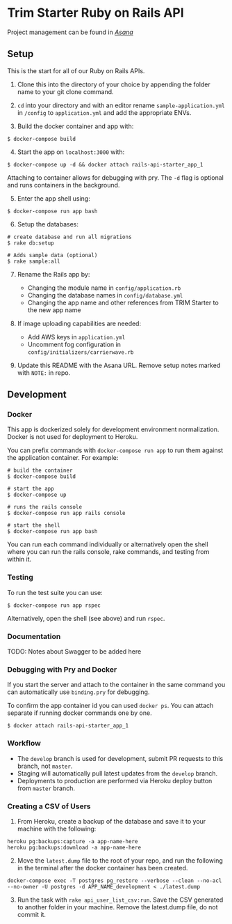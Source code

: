 # Trim Starter Ruby on Rails API

Project management can be found in [*Asana*](URL_HERE)

## Setup
This is the start for all of our Ruby on Rails APIs.  

1. Clone this into the directory of your choice by appending the folder name to your git clone command.

2. `cd` into your directory and with an editor rename `sample-application.yml` in `/config` to 
`application.yml` and add the appropriate ENVs.

3. Build the docker container and app with:

```
$ docker-compose build
```

4. Start the app on `localhost:3000` with:

```
$ docker-compose up -d && docker attach rails-api-starter_app_1
```

Attaching to container allows for debugging with pry. The `-d` flag is 
optional and runs containers in the background.

5. Enter the app shell using:

```
$ docker-compose run app bash
```

6. Setup the databases:

```
# create database and run all migrations
$ rake db:setup 

# Adds sample data (optional)
$ rake sample:all 
```

7. Rename the Rails app by:
    - Changing the module name in `config/application.rb`
    - Changing the database names in `config/database.yml`
    - Changing the app name and other references from TRIM Starter to the new app name

8. If image uploading capabilities are needed:
    - Add AWS keys in `application.yml`
    - Uncomment fog configuration in `config/initializers/carrierwave.rb`

9. Update this README with the Asana URL. Remove setup notes marked with `NOTE:` in repo.

## Development

### Docker
This app is dockerized solely for development environment normalization. Docker
is not used for deployment to Heroku.

You can prefix commands with `docker-compose run app` to run them against the application 
container. For example:

```
# build the container
$ docker-compose build 

# start the app
$ docker-compose up 

# runs the rails console
$ docker-compose run app rails console 

# start the shell
$ docker-compose run app bash 

```
You can run each command individually or alternatively open the shell where you can run the rails console, 
rake commands, and testing from within it.

### Testing
To run the test suite you can use:

```
$ docker-compose run app rspec
```

Alternatively, open the shell (see above) and run `rspec`.

### Documentation

TODO: Notes about Swagger to be added here

### Debugging with Pry and Docker
If you start the server and attach to the container in the same command you can automatically use `binding.pry`
for debugging.

To confirm the app container id you can used `docker ps`. You can attach separate if running docker commands
one by one. 

```
$ docker attach rails-api-starter_app_1
```

### Workflow
* The `develop` branch is used for development, submit PR requests to this branch, not `master`.  
* Staging will automatically pull latest updates from the `develop` branch.
* Deployments to production are performed via Heroku deploy button from `master` branch.

### Creating a CSV of Users
1. From Heroku, create a backup of the database and save it to your machine with the following:

```
heroku pg:backups:capture -a app-name-here
heroku pg:backups:download -a app-name-here
```

2. Move the `latest.dump` file to the root of your repo, and run the following in the terminal after the docker container has been created. 

```
docker-compose exec -T postgres pg_restore --verbose --clean --no-acl --no-owner -U postgres -d APP_NAME_development < ./latest.dump
```

3. Run the task with `rake api_user_list_csv:run`. Save the CSV generated to another folder in your machine. Remove the latest.dump file, do not commit it.

